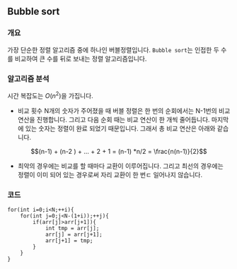 ##   Bubble sort

### 개요

가장 단순한 정렬 알고리즘 중에 하나인 버블정렬입니다. `Bubble sort`는 인접한 두 수를 비교하여 큰 수를 뒤로 보내는 정렬 알고리즘입니다.


### 알고리즘 분석

시간 복잡도는 $O(n^2)$을 가집니다. 

 - 비교 횟수
N개의 숫자가 주어졌을 때 버블 정렬은 한 번의 순회에서는 N-1번의 비교 연산을 진행합니다. 그리고 다음 순회 때는 비교 연산이 한 개씩 줄어듭니다. 마지막에 있는 숫자는 정렬이 완료 되었기 때문입니다. 그래서 총 비교 연산은 아래와 같습니다.

$$(n-1) + (n-2 ) + ... + 2 + 1 = (n-1) *n/2 = \frac{n(n-1)}{2}$$

- 최악의 경우에는 비교를 할 때마다 교환이 이루어집니다. 그리고 최선의 경우에는 정렬이 이미 되어 있는 경우로써 자리 교환이 한 번ㄷ 일어나지 않습니다.


### 코드

```
for(int i=0;i<N;++i){
	for(int j=0;j<N-(1+i));++j){
		if(arr[j]>arr[j+1]){
			int tmp = arr[j];
			arr[j] = arr[j+1];
			arr[j+1] = tmp;
		}
	}
}
```

